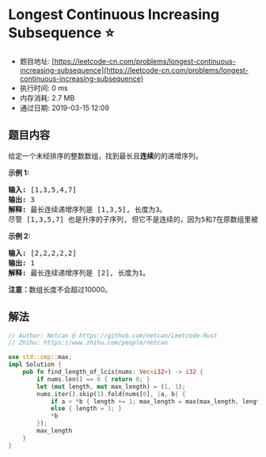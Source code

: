 # Longest Continuous Increasing Subsequence :star:
- 题目地址: [https://leetcode-cn.com/problems/longest-continuous-increasing-subsequence](https://leetcode-cn.com/problems/longest-continuous-increasing-subsequence)
- 执行时间: 0 ms 
- 内存消耗: 2.7 MB
- 通过日期: 2019-03-15 12:09

## 题目内容
<p>给定一个未经排序的整数数组，找到最长且<strong>连续</strong>的的递增序列。</p>

<p><strong>示例 1:</strong></p>

<pre>
<strong>输入:</strong> [1,3,5,4,7]
<strong>输出:</strong> 3
<strong>解释:</strong> 最长连续递增序列是 [1,3,5], 长度为3。
尽管 [1,3,5,7] 也是升序的子序列, 但它不是连续的，因为5和7在原数组里被4隔开。 
</pre>

<p><strong>示例 2:</strong></p>

<pre>
<strong>输入:</strong> [2,2,2,2,2]
<strong>输出:</strong> 1
<strong>解释:</strong> 最长连续递增序列是 [2], 长度为1。
</pre>

<p><strong>注意：</strong>数组长度不会超过10000。</p>


## 解法
```rust
// Author: Netcan @ https://github.com/netcan/Leetcode-Rust
// Zhihu: https://www.zhihu.com/people/netcan

use std::cmp::max;
impl Solution {
    pub fn find_length_of_lcis(nums: Vec<i32>) -> i32 {
        if nums.len() == 0 { return 0; }
        let (mut length, mut max_length) = (1, 1);
        nums.iter().skip(1).fold(nums[0], |a, b| {
            if a < *b { length += 1; max_length = max(max_length, length) }
            else { length = 1; }
            *b
        });
        max_length
    }
}


```